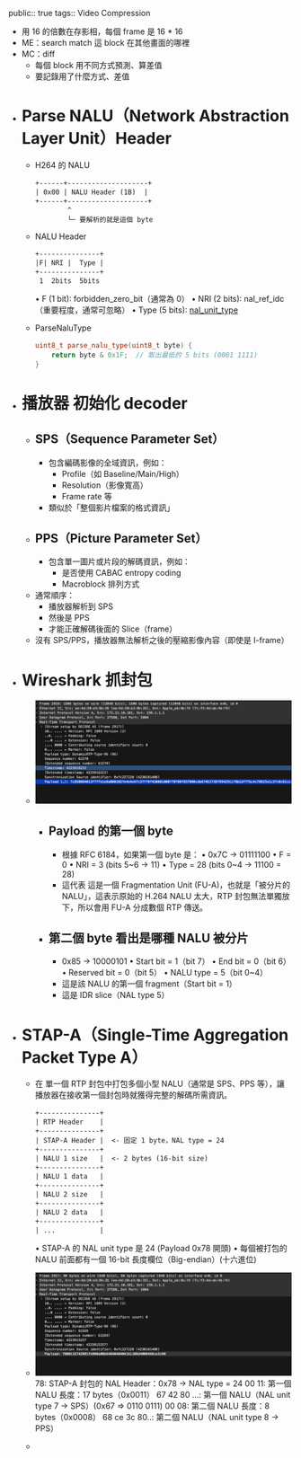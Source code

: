 public:: true
tags:: Video Compression

- 用 16 的倍數在存影相，每個 frame 是 16 * 16
- ME：search match 這 block 在其他畫面的哪裡
- MC：diff
	- 每個 block 用不同方式預測、算差值
	- 要記錄用了什麼方式、差值
- # Parse NALU（Network Abstraction Layer Unit）Header
	- H264 的 NALU
	  
	  ```
	  +------+--------------------+
	  | 0x00 | NALU Header (1B)  |
	  +------+--------------------+
	          ^
	          └─ 要解析的就是這個 byte
	  ```
	- NALU Header
	  
	  ```
	  +---------------+
	  |F| NRI |  Type |
	  +---------------+
	   1  2bits  5bits
	  ```
	  	•	F (1 bit): forbidden_zero_bit（通常為 0）
	  	•	NRI (2 bits): nal_ref_idc（重要程度，通常可忽略）
	  	•	Type (5 bits): [nal_unit_type](((675a88b9-0350-452b-87d6-0cfc9581509a)))
	- ParseNaluType
	  
	  ```cpp
	  uint8_t parse_nalu_type(uint8_t byte) {
	      return byte & 0x1F;  // 取出最低的 5 bits (0001 1111)
	  }
	  ```
- # 播放器 初始化 decoder
	- ## SPS（Sequence Parameter Set）
		- 包含編碼影像的全域資訊，例如：
			- Profile（如 Baseline/Main/High）
			- Resolution（影像寬高）
			- Frame rate 等
		- 類似於「整個影片檔案的格式資訊」
	- ## PPS（Picture Parameter Set）
		- 包含單一圖片或片段的解碼資訊，例如：
			- 是否使用 CABAC entropy coding
			- Macroblock 排列方式
	- 通常順序：
		- 播放器解析到 SPS
		- 然後是 PPS
		- 才能正確解碼後面的 Slice（frame）
	- 沒有 SPS/PPS，播放器無法解析之後的壓縮影像內容（即使是 I-frame）
- # Wireshark 抓封包
	- ![image.png](../assets/image_1747105116591_0.png)
		- ## Payload 的第一個 byte
			- 根據 RFC 6184，如果第一個 byte 是：
			  •	0x7C → 01111100
			  •	F = 0
			  •	NRI = 3 (bits 5~6 → 11)
			  •	Type = 28 (bits 0~4 → 11100 = 28)
			- 這代表 這是一個 Fragmentation Unit (FU-A)，也就是「被分片的 NALU」，這表示原始的 H.264 NALU 太大，RTP 封包無法單獨放下，所以會用 FU-A 分成數個 RTP 傳送。
		- ## 第二個 byte 看出是哪種 NALU 被分片
			- 0x85 → 10000101
			  •	Start bit = 1（bit 7）
			  •	End bit = 0（bit 6）
			  •	Reserved bit = 0（bit 5）
			  •	NALU type = 5（bit 0~4）
			- 這是該 NALU 的第一個 fragment（Start bit = 1）
			- 這是 IDR slice（NAL type 5）
- # STAP-A（Single-Time Aggregation Packet Type A）
	- 在 單一個 RTP 封包中打包多個小型 NALU（通常是 SPS、PPS 等），讓播放器在接收第一個封包時就獲得完整的解碼所需資訊。
	  
	  ```
	  +---------------+
	  | RTP Header    |
	  +---------------+
	  | STAP-A Header |  <- 固定 1 byte，NAL type = 24
	  +---------------+
	  | NALU 1 size   |  <- 2 bytes (16-bit size)
	  +---------------+
	  | NALU 1 data   |
	  +---------------+
	  | NALU 2 size   |
	  +---------------+
	  | NALU 2 data   |
	  +---------------+
	  | ...           |
	  ```
	  	•	STAP-A 的 NAL unit type 是 24 (Payload 0x78 開頭)
	  	•	每個被打包的 NALU 前面都有一個 16-bit 長度欄位（Big-endian）(十六進位)
	- ![image.png](../assets/image_1747106635268_0.png)
	  78: STAP-A 封包的 NAL Header：0x78 → NAL type = 24
	  00 11: 第一個 NALU 長度：17 bytes（0x0011）
	  67 42 80 ...: 第一個 NALU（NAL unit type 7 → SPS）(0x67 => 0110 0111)
	  00 08: 第二個 NALU 長度：8 bytes（0x0008）
	  68 ce 3c 80..: 第二個 NALU（NAL unit type 8 → PPS）
	-